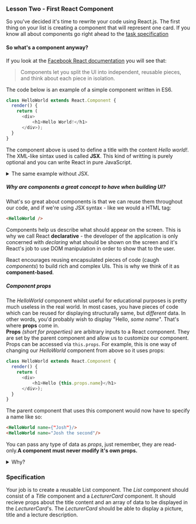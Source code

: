 ### Lesson Two - First React Component

So you've decided it's time to rewrite your code using React.js. The first thing on your list is creating a component that will represent one card. If you know all about components go right ahead to the [task specification](#specification)

#### So what's a component anyway?

If you look at the [Facebook React documentation](https://reactjs.org/docs/components-and-props.html) you will see that:

> Components let you split the UI into independent,
> reusable pieces, and think about each piece in isolation.

The code below is an example of a simple component written in ES6.

```javascript
class HelloWorld extends React.Component {
  render() {
    return (
      <div>
          <h1>Hello World!</h1>
      </div>);
  }
}
```
The component above is used to define a title with the content *Hello world!*. The XML-like sintax used is called **JSX**. This kind of writting is purely optional and you can write React in pure JavaScript.

<details><summary>The same example without JSX.</summary><p>
Kind of reminds us of the DOM manipulation, wouldn't you say?


```javascript
    class HelloWorld extends React.Component {
    render() {
      return React.createElement(
        "div",
        null,
        React.createElement(
          "h1",
          null,
          "Hello World!"
        )
      );
    }
  }
```

If you wish to explore the magical world of transpilation, go and have fun [here](https://babeljs.io/repl/).
</p></details>


##### Why are components a great concept to have when building UI?
 What's so great about components is that we can reuse them throughout our code, and if we're using JSX syntax - like we would a HTML tag:
```html
<HelloWorld />
```

Components help us describe what should appear on the screen.
This is why we call React **declarative** - the developer of the application is only concerned with _declaring_ what should be shown on the screen and it's React's job to use DOM manipulation in order to show that to the user.

React encourages reusing encapsulated pieces of code (caugh *components*) to build rich and complex UIs. This is why we think of it as **component-based**.

##### Component props

The *HelloWorld* component whilst useful for educational purposes is pretty much useless in the real world. In most cases, you have pieces of code which can be reused for displaying structurally same, but *different* data.
In other words, you'd probably wish to display "Hello, *some name*". That's where **props** come in. <br/>
**Props** *(short for properties)* are arbitrary inputs to a React component. They are set by the parent component and allow us to customize our component. Props can be accessed via `this.props`.
For example, this is one way of changing our *HelloWorld* component from above so it uses props:

```javascript
class HelloWorld extends React.Component {
  render() {
    return (
      <div>
          <h1>Hello {this.props.name}</h1>
      </div>);
  }
}
```

The parent component that uses this component would now have to specify a name like so:
```html
<HelloWorld name={"Josh"}/>
<HelloWorld name="Josh the second"/>
```

You can pass any type of data as *props*, just remember, they are read-only.**A component must never modify it's own props.** 
<details><summary>Why?</summary><p>
Because props are a *mechanism to propagate values/data to child components*. The React philosophy is that props should be immutable and top-down. An immutable object is an object that **cannot be changed once is created**. This means that everytime you wish to change the object, you create a new *version* of that object with new changes.
For an example:

```javascript
    var data = { fruit: 'Banana', shop: 'Fruit shop' };
    data = changeToPear(data);
    ...
    function changeToPear(data){
        // I treat data as immutable, so I instead of doing
        // data.fruit = "Pear";
        // I do the following
        return { fruit: 'Pear', shop: data.shop }; // returns a new "version" of the object
    }
```
</p></details>


### Specification
Your job is to create a reusable List component. The *List* component should consist of a *Title* component and a *LecturerCard* component. It should recieve props about the title content and an array of data to be displayed in the *LecturerCard*'s.
The *LecturerCard* should be able to display a picture, title and a lecture description.